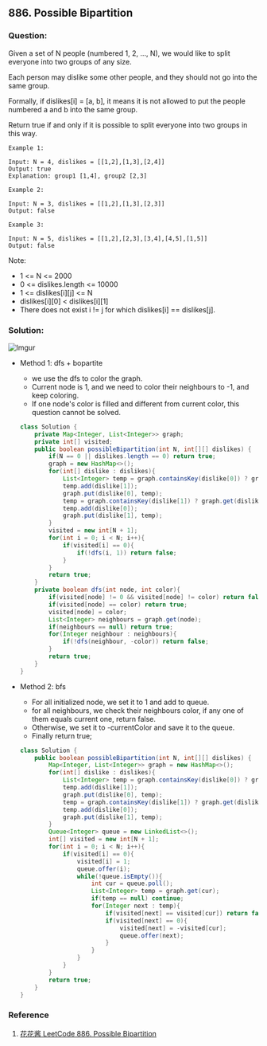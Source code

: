## 886. Possible Bipartition

### Question:
Given a set of N people (numbered 1, 2, ..., N), we would like to split everyone into two groups of any size.

Each person may dislike some other people, and they should not go into the same group. 

Formally, if dislikes[i] = [a, b], it means it is not allowed to put the people numbered a and b into the same group.

Return true if and only if it is possible to split everyone into two groups in this way.

```
Example 1:

Input: N = 4, dislikes = [[1,2],[1,3],[2,4]]
Output: true
Explanation: group1 [1,4], group2 [2,3]

Example 2:

Input: N = 3, dislikes = [[1,2],[1,3],[2,3]]
Output: false

Example 3:

Input: N = 5, dislikes = [[1,2],[2,3],[3,4],[4,5],[1,5]]
Output: false
```

Note:
* 1 <= N <= 2000
* 0 <= dislikes.length <= 10000
* 1 <= dislikes[i][j] <= N
* dislikes[i][0] < dislikes[i][1]
* There does not exist i != j for which dislikes[i] == dislikes[j].

### Solution:
![Imgur](https://i.imgur.com/8aPdzPj.png)
* Method 1: dfs + bopartite
    * we use the dfs to color the graph.
    * Current node is 1, and we need to color their neighbours to -1, and keep coloring.
    * If one node's color is filled and different from current color, this question cannot be solved.
    ```Java
   class Solution {
        private Map<Integer, List<Integer>> graph;
        private int[] visited;
        public boolean possibleBipartition(int N, int[][] dislikes) {
            if(N == 0 || dislikes.length == 0) return true;
            graph = new HashMap<>();
            for(int[] dislike : dislikes){
                List<Integer> temp = graph.containsKey(dislike[0]) ? graph.get(dislike[0]): new ArrayList<>();
                temp.add(dislike[1]);
                graph.put(dislike[0], temp);
                temp = graph.containsKey(dislike[1]) ? graph.get(dislike[1]): new ArrayList<>();
                temp.add(dislike[0]);
                graph.put(dislike[1], temp);
            }
            visited = new int[N + 1];
            for(int i = 0; i < N; i++){
                if(visited[i] == 0){
                    if(!dfs(i, 1)) return false;
                }
            }
            return true;
        }
        private boolean dfs(int node, int color){
            if(visited[node] != 0 && visited[node] != color) return false;
            if(visited[node] == color) return true;
            visited[node] = color;
            List<Integer> neighbours = graph.get(node);
            if(neighbours == null) return true;
            for(Integer neighbour : neighbours){
                if(!dfs(neighbour, -color)) return false;
            }
            return true;
        }
    }
    ```

* Method 2: bfs
    * For all initialized node, we set it to 1 and add to queue.
    * for all neighbours, we check their neighbours color, if any one of them equals current one, return false.
    * Otherwise, we set it to -currentColor and save it to the queue.
    * Finally return true;
    ```Java
    class Solution {
        public boolean possibleBipartition(int N, int[][] dislikes) {
            Map<Integer, List<Integer>> graph = new HashMap<>();
            for(int[] dislike : dislikes){
                List<Integer> temp = graph.containsKey(dislike[0]) ? graph.get(dislike[0]): new ArrayList<>();
                temp.add(dislike[1]);
                graph.put(dislike[0], temp);
                temp = graph.containsKey(dislike[1]) ? graph.get(dislike[1]): new ArrayList<>();
                temp.add(dislike[0]);
                graph.put(dislike[1], temp);
            }
            Queue<Integer> queue = new LinkedList<>();
            int[] visited = new int[N + 1];
            for(int i = 0; i < N; i++){
                if(visited[i] == 0){
                    visited[i] = 1;
                    queue.offer(i);
                    while(!queue.isEmpty()){
                        int cur = queue.poll();
                        List<Integer> temp = graph.get(cur);
                        if(temp == null) continue;
                        for(Integer next : temp){
                            if(visited[next] == visited[cur]) return false;
                            if(visited[next] == 0){
                                visited[next] = -visited[cur];
                                queue.offer(next);
                            }
                        }
                    }
                }
            }
            return true;
        }
    }
    ```

### Reference
1. [花花酱 LeetCode 886. Possible Bipartition](https://zxi.mytechroad.com/blog/graph/leetcode-886-possible-bipartition/)
